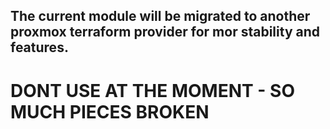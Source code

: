 <!-- BEGIN_TF_DOCS -->
## The current module will be migrated to another proxmox terraform provider for mor stability and features.

# DONT USE AT THE MOMENT - SO MUCH PIECES BROKEN
